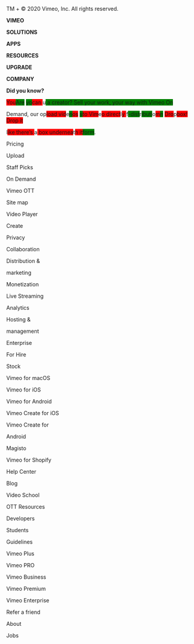 
TM + © 2020 Vimeo, Inc. All rights reserved.


**VIMEO**


**SOLUTIONS**


**APPS**


**RESOURCES**


**UPGRADE**


**COMPANY**


**Did you know?**


<span style="background-color: red;">You</span><span style="background-color: green;">Are</span> <span style="background-color: green;">yo</span><span style="background-color: red;">can </span>u<span style="background-color: green;"> a creator? Sell your work, your way with Vimeo On


Demand, our o</span>p<span style="background-color: red;">load vid</span>e<span style="background-color: green;">n</span><span style="background-color: red;">os</span> <span style="background-color: green;">s</span><span style="background-color: red;">to Vim</span>e<span style="background-color: red;">o direct</span>l<span style="background-color: red;">y </span>f<span style="background-color: green;">-dist</span>r<span style="background-color: green;">ibuti</span>o<span style="background-color: red;">m</span><span style="background-color: green;">n</span> <span style="background-color: red;">Dro</span>p<span style="background-color: red;">box! Drop it


</span>l<span style="background-color: red;">ike there’s </span>a<span style="background-color: red;"> box undernea</span>t<span style="background-color: red;">h it</span><span style="background-color: green;">form</span>.


Pricing


Upload


Staff Picks


On Demand


Vimeo OTT


Site map


Video Player


Create


Privacy


Collaboration


Distribution &


marketing


Monetization


Live Streaming


Analytics


Hosting &


management


Enterprise


For Hire


Stock


Vimeo for macOS


Vimeo for iOS


Vimeo for Android


Vimeo Create for iOS


Vimeo Create for


Android


Magisto


Vimeo for Shopify


Help Center


Blog


Video School


OTT Resources


Developers


Students


Guidelines


Vimeo Plus


Vimeo PRO


Vimeo Business


Vimeo Premium


Vimeo Enterprise


Refer a friend


About


Jobs

